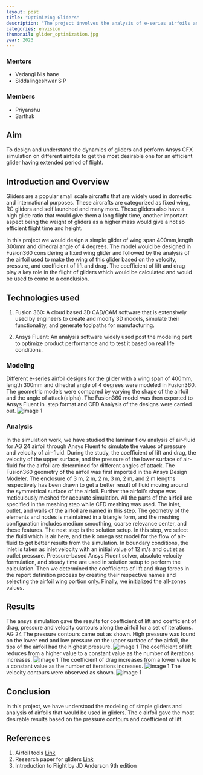```yaml
---
layout: post
title: "Optimizing Gliders"
description: "The project involves the analysis of e-series airfoils and identifying the one best suited for gliders."
categories: envision
thumbnail: glider_optimization.jpg
year: 2023
---
```


### Mentors

- Vedangi Nis	hane
- Siddalingeshwar S P


### Members

- Priyanshu
- Sarthak


## Aim

To design and understand the dynamics of gliders and perform Ansys CFX simulation on different airfoils to get the most desirable one for an efficient glider having extended period of flight.

## Introduction and Overview

Gliders are a popular small scale aircrafts that are widely used in domestic and international purposes. These aircrafts are categorized as fixed wing, RC gliders and self launched and many more. These gliders also have a high glide ratio that would give them a long flight time, another important aspect being the weight of gliders as a higher mass would give a not so efficient flight time and height.

In this project we would design a simple glider of wing span 400mm,length 300mm and dihedral angle of 4 degrees. The model would be designed in Fusion360 considering a fixed wing glider and followed by the analysis of the airfoil used to make the wing of this glider based on the velocity, pressure, and coefficient of lift and drag. The coefficient of lift and drag play a key role in the flight of gliders which would be calculated and would be used to come to a conclusion.




## Technologies used

1. Fusion 360: A cloud based 3D CAD/CAM software that is extensively used by engineers to create and modify 3D models, simulate their functionality, and generate toolpaths for manufacturing. 

2. Ansys Fluent: An analysis software widely used post the modeling part to optimize product performance and to test it based on real life conditions. 


### Modeling

Different e-series airfoil designs for the glider with a wing span of 400mm, length 300mm and dihedral angle of 4 degrees were modeled in Fusion360. The geometric models were compared by varying the shape of the airfoil and the angle of attack(alpha).
The Fusion360 model was then exported to Ansys Fluent in .step format and CFD Analysis of the designs were carried out.
![image 1](/virtual-expo/assets/img/envision/piston/optimizing-gliders/glider.jpg)

### Analysis 

In the simulation work, we have studied the laminar flow analysis  of  air-fluid  for  AG 24  airfoil  through Ansys Fluent to  simulate the  values  of pressure  and velocity of air-fluid. During the study, the coefficient of lift and drag, the velocity of the upper surface, and the pressure of the lower surface of air-fluid for the airfoil are determined for different angles of attack. 
The Fusion360 geometry of the airfoil was first imported in the Ansys Design Modeler. The enclosure of 3 m, 2 m, 2 m, 3 m, 2 m, and 2 m lengths respectively has been drawn to get a better result of fluid moving around the symmetrical surface of the airfoil.
Further the airfoil’s shape was meticulously meshed for accurate simulation. All the parts of the airfoil are specified in the meshing step while CFD meshing was used. The inlet, outlet, and walls of the airfoil are named in this step. The geometry of the elements and nodes is maintained in a triangle form, and the meshing configuration includes medium smoothing, coarse relevance center, and these features.
The next step is the solution setup. In this step, we select the fluid which is air here, and the k omega sst model for the  flow  of  air-fluid  to  get  better  results  from  the simulation. In boundary conditions, the inlet is taken as inlet velocity with an initial value of 12 m/s and outlet as outlet pressure. Pressure-based Ansys Fluent solver, absolute velocity formulation, and steady time are used in  solution setup  to  perform the  calculation.  Then we determined the coefficients of lift and drag forces in the report  definition  process  by  creating  their  respective names and selecting the airfoil wing portion only. Finally, we initialized the all-zones values.  

## Results

The ansys simulation gave the results for coefficient of lift and coefficient of drag, pressure and velocity contours along the airfoil for a set of iterations.
AG 24 
The pressure contours came out as shown. High pressure was found on the lower end and low pressure on the upper surface of the airfoil, the tips of the airfoil had the highest pressure.
![image 1](/virtual-expo/assets/img/envision/piston/optimizing-gliders/pressure01.jpg)
The coefficient of lift reduces from a higher value to a constant value as the number of iterations increases.
![image 1](/virtual-expo/assets/img/envision/piston/optimizing-gliders/Cl.jpg)
The coefficient of drag increases from a lower value to a constant value as the number of iterations increases.
![image 1](/virtual-expo/assets/img/envision/piston/optimizing-gliders/Cd.jpeg)
The velocity contours were observed as shown.
![image 1](/virtual-expo/assets/img/envision/piston/optimizing-gliders/Velocity_contour.jpeg)


## Conclusion

In this project, we have understood the modeling of simple gliders and analysis of airfoils that would be used in gliders. The e airfoil gave the most desirable results based on the pressure contours and coefficient of lift. 


## References

1. Airfoil tools [Link](http://airfoiltools.com/)
2. Research paper for gliders [Link](https://www.researchgate.net/publication/320500036_A_STUDY_OF_UNMANNED_GLIDER_DESIGN_SIMULATION_AND_MANUFACTURING)
3. Introduction to Flight by JD Anderson 9th edition
